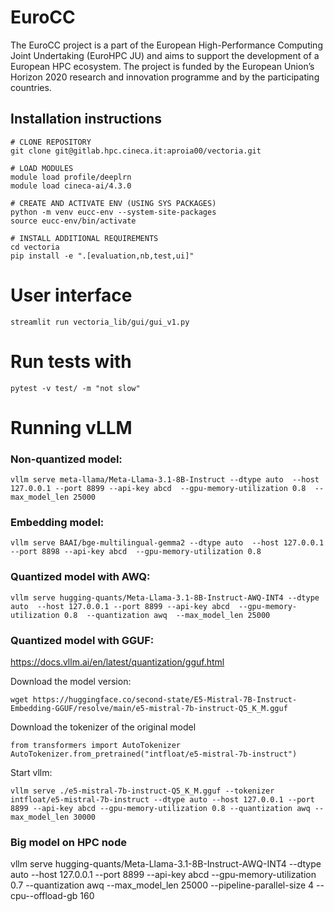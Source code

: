 # EuroCC

The EuroCC project is a part of the European High-Performance Computing Joint Undertaking (EuroHPC JU) and aims to support the development of a European HPC ecosystem. The project is funded by the European Union’s Horizon 2020 research and innovation programme and by the participating countries.

## Installation instructions

```
# CLONE REPOSITORY
git clone git@gitlab.hpc.cineca.it:aproia00/vectoria.git

# LOAD MODULES
module load profile/deeplrn
module load cineca-ai/4.3.0

# CREATE AND ACTIVATE ENV (USING SYS PACKAGES)
python -m venv eucc-env --system-site-packages
source eucc-env/bin/activate

# INSTALL ADDITIONAL REQUIREMENTS
cd vectoria
pip install -e ".[evaluation,nb,test,ui]"
```

# User interface
```
streamlit run vectoria_lib/gui/gui_v1.py
```

# Run tests with
```
pytest -v test/ -m "not slow"
```

# Running vLLM


### Non-quantized model:
```
vllm serve meta-llama/Meta-Llama-3.1-8B-Instruct --dtype auto  --host 127.0.0.1 --port 8899 --api-key abcd  --gpu-memory-utilization 0.8  --max_model_len 25000
```

### Embedding model:
```
vllm serve BAAI/bge-multilingual-gemma2 --dtype auto  --host 127.0.0.1 --port 8898 --api-key abcd  --gpu-memory-utilization 0.8
```


### Quantized model with AWQ:
```
vllm serve hugging-quants/Meta-Llama-3.1-8B-Instruct-AWQ-INT4 --dtype auto  --host 127.0.0.1 --port 8899 --api-key abcd  --gpu-memory-utilization 0.8  --quantization awq  --max_model_len 25000
```

### Quantized model with GGUF:
https://docs.vllm.ai/en/latest/quantization/gguf.html

Download the model version:
```
wget https://huggingface.co/second-state/E5-Mistral-7B-Instruct-Embedding-GGUF/resolve/main/e5-mistral-7b-instruct-Q5_K_M.gguf
```

Download the tokenizer of the original model
```
from transformers import AutoTokenizer
AutoTokenizer.from_pretrained("intfloat/e5-mistral-7b-instruct")
```
Start vllm:
```
vllm serve ./e5-mistral-7b-instruct-Q5_K_M.gguf --tokenizer intfloat/e5-mistral-7b-instruct --dtype auto --host 127.0.0.1 --port 8899 --api-key abcd --gpu-memory-utilization 0.8 --quantization awq --max_model_len 30000
```

### Big model on HPC node
vllm serve hugging-quants/Meta-Llama-3.1-8B-Instruct-AWQ-INT4 --dtype auto  --host 127.0.0.1 --port 8899 --api-key abcd  --gpu-memory-utilization 0.7  --quantization awq  --max_model_len 25000 --pipeline-parallel-size 4 --cpu--offload-gb 160

